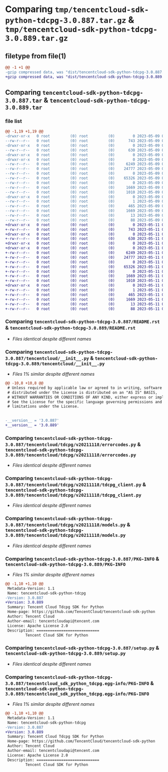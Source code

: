 # Comparing `tmp/tencentcloud-sdk-python-tdcpg-3.0.887.tar.gz` & `tmp/tencentcloud-sdk-python-tdcpg-3.0.889.tar.gz`

## filetype from file(1)

```diff
@@ -1 +1 @@
-gzip compressed data, was "dist/tencentcloud-sdk-python-tdcpg-3.0.887.tar", last modified: Tue May  9 03:21:19 2023, max compression
+gzip compressed data, was "dist/tencentcloud-sdk-python-tdcpg-3.0.889.tar", last modified: Thu May 11 03:19:00 2023, max compression
```

## Comparing `tencentcloud-sdk-python-tdcpg-3.0.887.tar` & `tencentcloud-sdk-python-tdcpg-3.0.889.tar`

### file list

```diff
@@ -1,19 +1,19 @@
-drwxr-xr-x   0 root         (0) root         (0)        0 2023-05-09 03:21:19.000000 tencentcloud-sdk-python-tdcpg-3.0.887/
--rw-r--r--   0 root         (0) root         (0)      743 2023-05-09 03:21:19.000000 tencentcloud-sdk-python-tdcpg-3.0.887/README.rst
-drwxr-xr-x   0 root         (0) root         (0)        0 2023-05-09 03:21:19.000000 tencentcloud-sdk-python-tdcpg-3.0.887/tencentcloud/
--rw-r--r--   0 root         (0) root         (0)      630 2023-05-09 03:21:19.000000 tencentcloud-sdk-python-tdcpg-3.0.887/tencentcloud/__init__.py
-drwxr-xr-x   0 root         (0) root         (0)        0 2023-05-09 03:21:19.000000 tencentcloud-sdk-python-tdcpg-3.0.887/tencentcloud/tdcpg/
-drwxr-xr-x   0 root         (0) root         (0)        0 2023-05-09 03:21:19.000000 tencentcloud-sdk-python-tdcpg-3.0.887/tencentcloud/tdcpg/v20211118/
--rw-r--r--   0 root         (0) root         (0)     6249 2023-05-09 03:21:19.000000 tencentcloud-sdk-python-tdcpg-3.0.887/tencentcloud/tdcpg/v20211118/errorcodes.py
--rw-r--r--   0 root         (0) root         (0)    24777 2023-05-09 03:21:19.000000 tencentcloud-sdk-python-tdcpg-3.0.887/tencentcloud/tdcpg/v20211118/tdcpg_client.py
--rw-r--r--   0 root         (0) root         (0)        0 2023-05-09 03:21:19.000000 tencentcloud-sdk-python-tdcpg-3.0.887/tencentcloud/tdcpg/v20211118/__init__.py
--rw-r--r--   0 root         (0) root         (0)    65326 2023-05-09 03:21:19.000000 tencentcloud-sdk-python-tdcpg-3.0.887/tencentcloud/tdcpg/v20211118/models.py
--rw-r--r--   0 root         (0) root         (0)        0 2023-05-09 03:21:19.000000 tencentcloud-sdk-python-tdcpg-3.0.887/tencentcloud/tdcpg/__init__.py
--rw-r--r--   0 root         (0) root         (0)     1669 2023-05-09 03:21:19.000000 tencentcloud-sdk-python-tdcpg-3.0.887/PKG-INFO
--rw-r--r--   0 root         (0) root         (0)     1010 2023-05-09 03:21:19.000000 tencentcloud-sdk-python-tdcpg-3.0.887/setup.py
-drwxr-xr-x   0 root         (0) root         (0)        0 2023-05-09 03:21:19.000000 tencentcloud-sdk-python-tdcpg-3.0.887/tencentcloud_sdk_python_tdcpg.egg-info/
--rw-r--r--   0 root         (0) root         (0)        1 2023-05-09 03:21:19.000000 tencentcloud-sdk-python-tdcpg-3.0.887/tencentcloud_sdk_python_tdcpg.egg-info/dependency_links.txt
--rw-r--r--   0 root         (0) root         (0)      465 2023-05-09 03:21:19.000000 tencentcloud-sdk-python-tdcpg-3.0.887/tencentcloud_sdk_python_tdcpg.egg-info/SOURCES.txt
--rw-r--r--   0 root         (0) root         (0)     1669 2023-05-09 03:21:19.000000 tencentcloud-sdk-python-tdcpg-3.0.887/tencentcloud_sdk_python_tdcpg.egg-info/PKG-INFO
--rw-r--r--   0 root         (0) root         (0)       13 2023-05-09 03:21:19.000000 tencentcloud-sdk-python-tdcpg-3.0.887/tencentcloud_sdk_python_tdcpg.egg-info/top_level.txt
--rw-r--r--   0 root         (0) root         (0)       88 2023-05-09 03:21:19.000000 tencentcloud-sdk-python-tdcpg-3.0.887/setup.cfg
+drwxr-xr-x   0 root         (0) root         (0)        0 2023-05-11 03:19:00.000000 tencentcloud-sdk-python-tdcpg-3.0.889/
+-rw-r--r--   0 root         (0) root         (0)      743 2023-05-11 03:19:00.000000 tencentcloud-sdk-python-tdcpg-3.0.889/README.rst
+drwxr-xr-x   0 root         (0) root         (0)        0 2023-05-11 03:19:00.000000 tencentcloud-sdk-python-tdcpg-3.0.889/tencentcloud/
+-rw-r--r--   0 root         (0) root         (0)      630 2023-05-11 03:19:00.000000 tencentcloud-sdk-python-tdcpg-3.0.889/tencentcloud/__init__.py
+drwxr-xr-x   0 root         (0) root         (0)        0 2023-05-11 03:19:00.000000 tencentcloud-sdk-python-tdcpg-3.0.889/tencentcloud/tdcpg/
+drwxr-xr-x   0 root         (0) root         (0)        0 2023-05-11 03:19:00.000000 tencentcloud-sdk-python-tdcpg-3.0.889/tencentcloud/tdcpg/v20211118/
+-rw-r--r--   0 root         (0) root         (0)     6249 2023-05-11 03:19:00.000000 tencentcloud-sdk-python-tdcpg-3.0.889/tencentcloud/tdcpg/v20211118/errorcodes.py
+-rw-r--r--   0 root         (0) root         (0)    24777 2023-05-11 03:19:00.000000 tencentcloud-sdk-python-tdcpg-3.0.889/tencentcloud/tdcpg/v20211118/tdcpg_client.py
+-rw-r--r--   0 root         (0) root         (0)        0 2023-05-11 03:19:00.000000 tencentcloud-sdk-python-tdcpg-3.0.889/tencentcloud/tdcpg/v20211118/__init__.py
+-rw-r--r--   0 root         (0) root         (0)    65326 2023-05-11 03:19:00.000000 tencentcloud-sdk-python-tdcpg-3.0.889/tencentcloud/tdcpg/v20211118/models.py
+-rw-r--r--   0 root         (0) root         (0)        0 2023-05-11 03:19:00.000000 tencentcloud-sdk-python-tdcpg-3.0.889/tencentcloud/tdcpg/__init__.py
+-rw-r--r--   0 root         (0) root         (0)     1669 2023-05-11 03:19:00.000000 tencentcloud-sdk-python-tdcpg-3.0.889/PKG-INFO
+-rw-r--r--   0 root         (0) root         (0)     1010 2023-05-11 03:19:00.000000 tencentcloud-sdk-python-tdcpg-3.0.889/setup.py
+drwxr-xr-x   0 root         (0) root         (0)        0 2023-05-11 03:19:00.000000 tencentcloud-sdk-python-tdcpg-3.0.889/tencentcloud_sdk_python_tdcpg.egg-info/
+-rw-r--r--   0 root         (0) root         (0)        1 2023-05-11 03:19:00.000000 tencentcloud-sdk-python-tdcpg-3.0.889/tencentcloud_sdk_python_tdcpg.egg-info/dependency_links.txt
+-rw-r--r--   0 root         (0) root         (0)      465 2023-05-11 03:19:00.000000 tencentcloud-sdk-python-tdcpg-3.0.889/tencentcloud_sdk_python_tdcpg.egg-info/SOURCES.txt
+-rw-r--r--   0 root         (0) root         (0)     1669 2023-05-11 03:19:00.000000 tencentcloud-sdk-python-tdcpg-3.0.889/tencentcloud_sdk_python_tdcpg.egg-info/PKG-INFO
+-rw-r--r--   0 root         (0) root         (0)       13 2023-05-11 03:19:00.000000 tencentcloud-sdk-python-tdcpg-3.0.889/tencentcloud_sdk_python_tdcpg.egg-info/top_level.txt
+-rw-r--r--   0 root         (0) root         (0)       88 2023-05-11 03:19:00.000000 tencentcloud-sdk-python-tdcpg-3.0.889/setup.cfg
```

### Comparing `tencentcloud-sdk-python-tdcpg-3.0.887/README.rst` & `tencentcloud-sdk-python-tdcpg-3.0.889/README.rst`

 * *Files identical despite different names*

### Comparing `tencentcloud-sdk-python-tdcpg-3.0.887/tencentcloud/__init__.py` & `tencentcloud-sdk-python-tdcpg-3.0.889/tencentcloud/__init__.py`

 * *Files 1% similar despite different names*

```diff
@@ -10,8 +10,8 @@
 # Unless required by applicable law or agreed to in writing, software
 # distributed under the License is distributed on an "AS IS" BASIS,
 # WITHOUT WARRANTIES OR CONDITIONS OF ANY KIND, either express or implied.
 # See the License for the specific language governing permissions and
 # limitations under the License.
 
 
-__version__ = '3.0.887'
+__version__ = '3.0.889'
```

### Comparing `tencentcloud-sdk-python-tdcpg-3.0.887/tencentcloud/tdcpg/v20211118/errorcodes.py` & `tencentcloud-sdk-python-tdcpg-3.0.889/tencentcloud/tdcpg/v20211118/errorcodes.py`

 * *Files identical despite different names*

### Comparing `tencentcloud-sdk-python-tdcpg-3.0.887/tencentcloud/tdcpg/v20211118/tdcpg_client.py` & `tencentcloud-sdk-python-tdcpg-3.0.889/tencentcloud/tdcpg/v20211118/tdcpg_client.py`

 * *Files identical despite different names*

### Comparing `tencentcloud-sdk-python-tdcpg-3.0.887/tencentcloud/tdcpg/v20211118/models.py` & `tencentcloud-sdk-python-tdcpg-3.0.889/tencentcloud/tdcpg/v20211118/models.py`

 * *Files identical despite different names*

### Comparing `tencentcloud-sdk-python-tdcpg-3.0.887/PKG-INFO` & `tencentcloud-sdk-python-tdcpg-3.0.889/PKG-INFO`

 * *Files 1% similar despite different names*

```diff
@@ -1,10 +1,10 @@
 Metadata-Version: 1.1
 Name: tencentcloud-sdk-python-tdcpg
-Version: 3.0.887
+Version: 3.0.889
 Summary: Tencent Cloud Tdcpg SDK for Python
 Home-page: https://github.com/TencentCloud/tencentcloud-sdk-python
 Author: Tencent Cloud
 Author-email: tencentcloudapi@tencent.com
 License: Apache License 2.0
 Description: ============================
         Tencent Cloud SDK for Python
```

### Comparing `tencentcloud-sdk-python-tdcpg-3.0.887/setup.py` & `tencentcloud-sdk-python-tdcpg-3.0.889/setup.py`

 * *Files identical despite different names*

### Comparing `tencentcloud-sdk-python-tdcpg-3.0.887/tencentcloud_sdk_python_tdcpg.egg-info/PKG-INFO` & `tencentcloud-sdk-python-tdcpg-3.0.889/tencentcloud_sdk_python_tdcpg.egg-info/PKG-INFO`

 * *Files 1% similar despite different names*

```diff
@@ -1,10 +1,10 @@
 Metadata-Version: 1.1
 Name: tencentcloud-sdk-python-tdcpg
-Version: 3.0.887
+Version: 3.0.889
 Summary: Tencent Cloud Tdcpg SDK for Python
 Home-page: https://github.com/TencentCloud/tencentcloud-sdk-python
 Author: Tencent Cloud
 Author-email: tencentcloudapi@tencent.com
 License: Apache License 2.0
 Description: ============================
         Tencent Cloud SDK for Python
```

